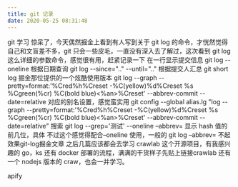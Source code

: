 ```yaml
---
title: git 记录
date: 2020-05-25 08:31:48
---
```


git 学习 惊呆了，今天偶然掘金上看到有人写到关于 git log 的命令，才恍然觉得自己和文盲差不多，git 只会一些皮毛，一直没有深入去了解过，这次看到 git log 这么详细的参数命令，感觉很有用，赶紧记录一下 在一行显示提交信息 git log --oneline 根据日期查询 git log --since=".." --until=".." 根据提交人汇总 git short log 掘金那位提供的一个炫酷使用版本 git log --graph --pretty=format:'%Cred%h%Creset -%C(yellow)%d%Creset %s %Cgreen(%cr) %C(bold blue)<%an>%Creset' --abbrev-commit --date=relative 对应的别名设置，感觉蛮实用 git config --global alias.lg "log --graph --pretty=format:'%Cred%h%Creset -%C(yellow)%d%Creset %s %Cgreen(%cr) %C(bold blue)<%an>%Creset' --abbrev-commit --date=relative" 搜索 git log --grep='测试' --oneline –abbrev= 显示 hash 值的前几位，具体 不过这个感觉得配合–oneline 使用，一般的 git log –abbrev= 不起效果git-log掘金文章 之后几篇应该都会去学习 crawlab 这个开源项目，有我感兴趣的 go，ks 还有 docker 部署的流程，满满的干货样子先贴上链接crawlab 还有一个 nodejs 版本的 craw，也会一并学习。

apify
